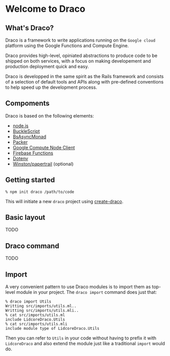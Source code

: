 # Welcome to Draco

## What's Draco?

Draco is a framework to write applications running on the `Google cloud` platform using the
Google Functions and Compute Engine.

Draco provides high-level, opiniated abstractions to produce code to be shipped on both services,
with a focus on making developement and production deployment quick and easy.

Draco is developped in the same spirit as the Rails framework and consists of a selection of default
tools and APIs along with pre-defined conventions to help speed up the development process.

## Compoments

Draco is based on the following elements:
- [node.js](https://nodejs.org/)
- [BuckleScript](https://bucklescript.github.io/)
- [BsAsyncMonad](https://github.com/lidcore/bs-async-monad)
- [Packer](https://www.packer.io/)
- [Google Compute Node Client](https://github.com/googleapis/nodejs-compute)
- [Firebase Functions](https://firebase.google.com/docs/functions/)
- [Dotenv](https://github.com/motdotla/dotenv)
- [Winston/papertrail](https://github.com/kenperkins/winston-papertrail) (optional)

## Getting started

```
% npm init draco /path/to/code
```

This will initiate a new `draco` project using [create-draco](https://github.com/lidcore/create-draco).

## Basic layout

TODO

## Draco command

TODO

## Import

A very convenient pattern to use Draco modules is to import them as top-level module in your project. The `draco import` command does just that:

```
% draco import Utils
Writting src/imports/utils.ml..
Writting src/imports/utils.mli..
% cat src/imports/utils.ml
include LidcoreDraco.Utils
% cat src/imports/utils.mli
include module type of LidcoreDraco.Utils
```

Then you can refer to `Utils` in your code without having to prefix it with `LidcoreDraco` and also extend the module just like a traditional `import` would do.


